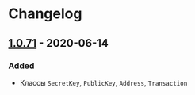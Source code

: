 # Changelog

## [1.0.71][] - 2020-06-14

### Added

- Классы `SecretKey`, `PublicKey`, `Address`, `Transaction`

[1.0.71]: https://github.com/umi-top/umi-core-php/releases/tag/v1.0.71